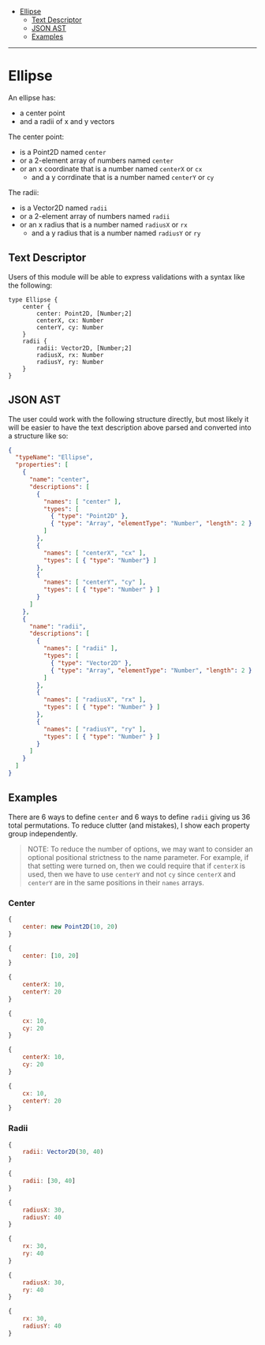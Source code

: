 - [Ellipse](#ellipse)
    - [Text Descriptor](#text-descriptor)
    - [JSON AST](#json-ast)
    - [Examples](#examples)

---

# Ellipse

An ellipse has:

- a center point
- and a radii of x and y vectors

The center point:

- is a Point2D named `center`
- or a 2-element array of numbers named `center`
- or an x coordinate that is a number named `centerX` or `cx`
    - and a y corrdinate that is a number named `centerY` or `cy`

The radii:

- is a Vector2D named `radii`
- or a 2-element array of numbers named `radii`
- or an x radius that is a number named `radiusX` or `rx`
    - and a y radius that is a number named `radiusY` or `ry`

## Text Descriptor

Users of this module will be able to express validations with a syntax like the following:

```
type Ellipse {
    center {
        center: Point2D, [Number;2]
        centerX, cx: Number
        centerY, cy: Number
    }
    radii {
        radii: Vector2D, [Number;2]
        radiusX, rx: Number
        radiusY, ry: Number
    }
}
```

## JSON AST

The user could work with the following structure directly, but most likely it will be easier to have the text description above parsed and converted into a structure like so:

```json
{
  "typeName": "Ellipse",
  "properties": [
    {
      "name": "center",
      "descriptions": [
        {
          "names": [ "center" ],
          "types": [
            { "type": "Point2D" },
            { "type": "Array", "elementType": "Number", "length": 2 }
          ]
        },
        {
          "names": [ "centerX", "cx" ],
          "types": [ { "type": "Number"} ]
        },
        {
          "names": [ "centerY", "cy" ],
          "types": [ { "type": "Number" } ]
        }
      ]
    },
    {
      "name": "radii",
      "descriptions": [
        {
          "names": [ "radii" ],
          "types": [
            { "type": "Vector2D" },
            { "type": "Array", "elementType": "Number", "length": 2 }
          ]
        },
        {
          "names": [ "radiusX", "rx" ],
          "types": [ { "type": "Number" } ]
        },
        {
          "names": [ "radiusY", "ry" ],
          "types": [ { "type": "Number" } ]
        }
      ]
    }
  ]
}
```

## Examples

There are 6 ways to define `center` and 6 ways to define `radii` giving us 36 total permutations. To reduce clutter (and mistakes), I show each property group independently.

> NOTE: To reduce the number of options, we may want to consider an optional positional strictness to the name parameter. For example, if that setting were turned on, then we could require that if `centerX` is used, then we have to use `centerY` and not `cy` since `centerX` and `centerY` are in the same positions in their `names` arrays.

### Center

```javascript
{
    center: new Point2D(10, 20)
}
```

```javascript
{
    center: [10, 20]
}
```

```javascript
{
    centerX: 10,
    centerY: 20
}
```

```javascript
{
    cx: 10,
    cy: 20
}
```

```javascript
{
    centerX: 10,
    cy: 20
}
```

```javascript
{
    cx: 10,
    centerY: 20
}
```

### Radii

```javascript
{
    radii: Vector2D(30, 40)
}
```

```javascript
{
    radii: [30, 40]
}
```

```javascript
{
    radiusX: 30,
    radiusY: 40
}
```

```javascript
{
    rx: 30,
    ry: 40
}
```

```javascript
{
    radiusX: 30,
    ry: 40
}
```

```javascript
{
    rx: 30,
    radiusY: 40
}
```
